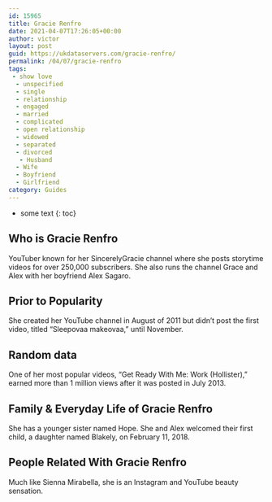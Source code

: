 ```yaml
---
id: 15965
title: Gracie Renfro
date: 2021-04-07T17:26:05+00:00
author: victor
layout: post
guid: https://ukdataservers.com/gracie-renfro/
permalink: /04/07/gracie-renfro
tags:
 - show love
  - unspecified
  - single
  - relationship
  - engaged
  - married
  - complicated
  - open relationship
  - widowed
  - separated
  - divorced
   - Husband
  - Wife
  - Boyfriend
  - Girlfriend
category: Guides
---
```


* some text
{: toc}


## Who is Gracie Renfro



YouTuber known for her SincerelyGracie channel where she posts storytime videos for over 250,000 subscribers. She also runs the channel Grace and Alex with her boyfriend Alex Sagaro. 

                
                
                
## Prior to Popularity



She created her YouTube channel in August of 2011 but didn&#8217;t post the first video, titled &#8220;Sleepovaa makeovaa,&#8221; until November. 

                
                
                
## Random data



One of her most popular videos, &#8220;Get Ready With Me: Work (Hollister),&#8221; earned more than 1 million views after it was posted in July 2013. 

                
                
                
## Family & Everyday Life of Gracie Renfro



She has a younger sister named Hope. She and Alex welcomed their first child, a daughter named Blakely, on February 11, 2018.

                
                
                
## People Related With Gracie Renfro



Much like Sienna Mirabella, she is an Instagram and YouTube beauty sensation. 

                
              
            
          
          
          